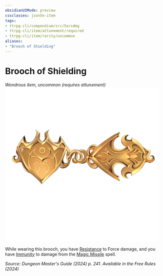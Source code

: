 ```yaml
---
obsidianUIMode: preview
cssclasses: json5e-item
tags:
- ttrpg-cli/compendium/src/5e/xdmg
- ttrpg-cli/item/attunement/required
- ttrpg-cli/item/rarity/uncommon
aliases: 
- "Brooch of Shielding"
---
```

# Brooch of Shielding
*Wondrous item, uncommon (requires attunement)*  
![](3-Mechanics/CLI/items/img/brooch-of-shielding.webp#right)


While wearing this brooch, you have [Resistance](3-Mechanics/CLI/rules/variant-rules/resistance-xphb.md) to Force damage, and you have [Immunity](3-Mechanics/CLI/rules/variant-rules/immunity-xphb.md) to damage from the [Magic Missile](3-Mechanics/CLI/spells/magic-missile-xphb.md) spell.

*Source: Dungeon Master's Guide (2024) p. 241. Available in the Free Rules (2024)*